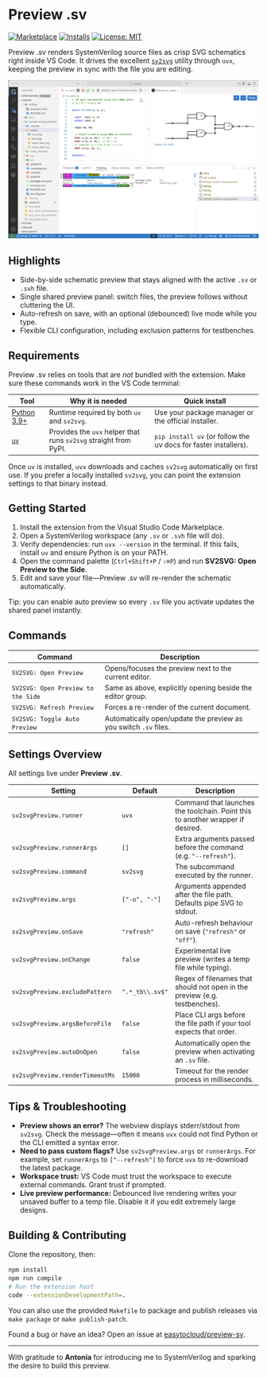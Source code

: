 # Preview .sv

[![Marketplace](https://img.shields.io/visual-studio-marketplace/v/easytocloud.preview-sv?label=VS%20Code%20Marketplace)](https://marketplace.visualstudio.com/items?itemName=easytocloud.preview-sv)
[![Installs](https://img.shields.io/visual-studio-marketplace/i/easytocloud.preview-sv)](https://marketplace.visualstudio.com/items?itemName=easytocloud.preview-sv)
[![License: MIT](https://img.shields.io/badge/license-MIT-green.svg)](./LICENSE)

Preview .sv renders SystemVerilog source files as crisp SVG schematics right inside VS Code. It drives the excellent [`sv2svg`](https://pypi.org/project/sv2svg/) utility through `uvx`, keeping the preview in sync with the file you are editing.

![Preview example](media/preview.png)

## Highlights

- Side-by-side schematic preview that stays aligned with the active `.sv` or `.svh` file.
- Single shared preview panel: switch files, the preview follows without cluttering the UI.
- Auto-refresh on save, with an optional (debounced) live mode while you type.
- Flexible CLI configuration, including exclusion patterns for testbenches.

## Requirements

Preview .sv relies on tools that are *not* bundled with the extension. Make sure these commands work in the VS Code terminal:

| Tool | Why it is needed | Quick install |
| --- | --- | --- |
| [Python 3.9+](https://www.python.org/downloads/) | Runtime required by both `uv` and `sv2svg`. | Use your package manager or the official installer. |
| [`uv`](https://github.com/astral-sh/uv) | Provides the `uvx` helper that runs `sv2svg` straight from PyPI. | `pip install uv` (or follow the uv docs for faster installers). |

Once `uv` is installed, `uvx` downloads and caches `sv2svg` automatically on first use. If you prefer a locally installed `sv2svg`, you can point the extension settings to that binary instead.

## Getting Started

1. Install the extension from the Visual Studio Code Marketplace.
2. Open a SystemVerilog workspace (any `.sv` or `.svh` file will do).
3. Verify dependencies: run `uvx --version` in the terminal. If this fails, install `uv` and ensure Python is on your PATH.
4. Open the command palette (`Ctrl+Shift+P` / `⇧⌘P`) and run **SV2SVG: Open Preview to the Side**.
5. Edit and save your file—Preview .sv will re-render the schematic automatically.

Tip: you can enable auto preview so every `.sv` file you activate updates the shared panel instantly.

## Commands

| Command | Description |
| --- | --- |
| `SV2SVG: Open Preview` | Opens/focuses the preview next to the current editor. |
| `SV2SVG: Open Preview to the Side` | Same as above, explicitly opening beside the editor group. |
| `SV2SVG: Refresh Preview` | Forces a re-render of the current document. |
| `SV2SVG: Toggle Auto Preview` | Automatically open/update the preview as you switch `.sv` files. |

## Settings Overview

All settings live under **Preview .sv**.

| Setting | Default | Description |
| --- | --- | --- |
| `sv2svgPreview.runner` | `uvx` | Command that launches the toolchain. Point this to another wrapper if desired. |
| `sv2svgPreview.runnerArgs` | `[]` | Extra arguments passed before the command (e.g. `"--refresh"`). |
| `sv2svgPreview.command` | `sv2svg` | The subcommand executed by the runner. |
| `sv2svgPreview.args` | `["-o", "-"]` | Arguments appended after the file path. Defaults pipe SVG to stdout. |
| `sv2svgPreview.onSave` | `"refresh"` | Auto-refresh behaviour on save (`"refresh"` or `"off"`). |
| `sv2svgPreview.onChange` | `false` | Experimental live preview (writes a temp file while typing). |
| `sv2svgPreview.excludePattern` | `".*_tb\\.sv$"` | Regex of filenames that should not open in the preview (e.g. testbenches). |
| `sv2svgPreview.argsBeforeFile` | `false` | Place CLI args before the file path if your tool expects that order. |
| `sv2svgPreview.autoOnOpen` | `false` | Automatically open the preview when activating an `.sv` file. |
| `sv2svgPreview.renderTimeoutMs` | `15000` | Timeout for the render process in milliseconds. |

## Tips & Troubleshooting

- **Preview shows an error?** The webview displays stderr/stdout from `sv2svg`. Check the message—often it means `uvx` could not find Python or the CLI emitted a syntax error.
- **Need to pass custom flags?** Use `sv2svgPreview.args` or `runnerArgs`. For example, set `runnerArgs` to `["--refresh"]` to force `uvx` to re-download the latest package.
- **Workspace trust:** VS Code must trust the workspace to execute external commands. Grant trust if prompted.
- **Live preview performance:** Debounced live rendering writes your unsaved buffer to a temp file. Disable it if you edit extremely large designs.

## Building & Contributing

Clone the repository, then:

```bash
npm install
npm run compile
# Run the extension host
code --extensionDevelopmentPath=.
```

You can also use the provided `Makefile` to package and publish releases via `make package` or `make publish-patch`.

Found a bug or have an idea? Open an issue at [easytocloud/preview-sv](https://github.com/easytocloud/preview-sv/issues).

---

With gratitude to **Antonia** for introducing me to SystemVerilog and sparking the desire to build this preview.
